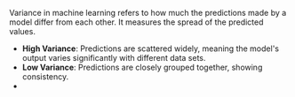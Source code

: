 Variance in machine learning refers to how much the predictions made by a model differ from each other. It measures the spread of the predicted values.  
  

- **High Variance**: Predictions are scattered widely, meaning the model's output varies significantly with different data sets.
- **Low Variance**: Predictions are closely grouped together, showing consistency.
- 